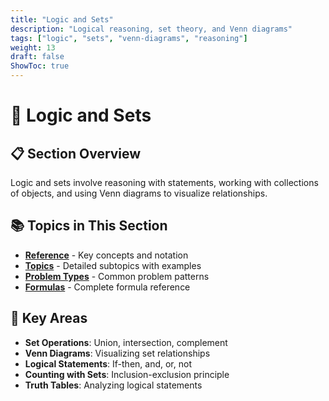 ```yaml
---
title: "Logic and Sets"
description: "Logical reasoning, set theory, and Venn diagrams"
tags: ["logic", "sets", "venn-diagrams", "reasoning"]
weight: 13
draft: false
ShowToc: true
---
```


# 🧠 Logic and Sets

## 📋 Section Overview

Logic and sets involve reasoning with statements, working with collections of objects, and using Venn diagrams to visualize relationships.

## 📚 Topics in This Section

- **[Reference](reference)** - Key concepts and notation
- **[Topics](topics)** - Detailed subtopics with examples
- **[Problem Types](problem-types)** - Common problem patterns
- **[Formulas](formulas)** - Complete formula reference

## 🎯 Key Areas

- **Set Operations**: Union, intersection, complement
- **Venn Diagrams**: Visualizing set relationships
- **Logical Statements**: If-then, and, or, not
- **Counting with Sets**: Inclusion-exclusion principle
- **Truth Tables**: Analyzing logical statements
